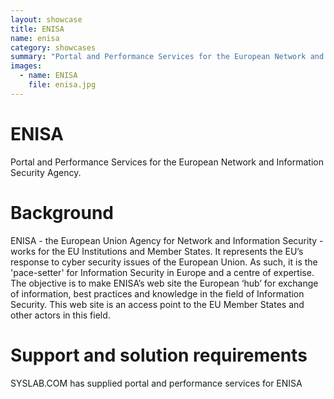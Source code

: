 ```yaml
---
layout: showcase
title: ENISA
name: enisa
category: showcases
summary: "Portal and Performance Services for the European Network and Information Security Agency."
images:
  - name: ENISA
    file: enisa.jpg
---
```


# ENISA

Portal and Performance Services for the European Network and Information Security Agency.

# Background

ENISA - the European Union Agency for Network and Information Security - works for the EU Institutions and Member States. It represents the EU’s response to cyber security issues of the European Union. As such, it is the 'pace-setter' for Information Security in Europe and a centre of expertise. The objective is to make ENISA’s web site the European ‘hub’ for exchange of information, best practices and knowledge in the field of Information Security. This web site is an access point to the EU Member States and other actors in this field.


# Support and solution requirements

SYSLAB.COM has supplied portal and performance services for ENISA
